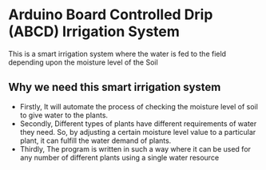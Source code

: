 # Arduino Board Controlled Drip (ABCD) Irrigation System
This is a smart irrigation system where the water is fed to the field depending upon the moisture level of the Soil
## Why we need this smart irrigation system
- Firstly, It will automate the process of checking the moisture level of soil to give water to the plants.
- Secondly, Different types of plants have different requirements of water they need. So, by adjusting a certain moisture level value to a particular plant, it can fulfill the water demand of plants.
- Thirdly, The program is written in such a way where it can be used for any number of different plants using a single water resource
